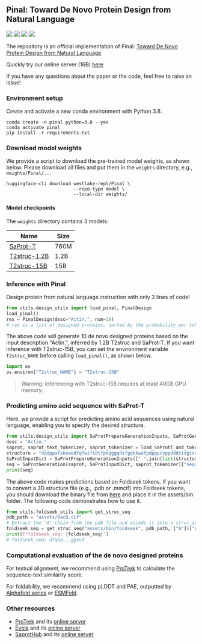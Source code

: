 ## Pinal: Toward De Novo Protein Design from Natural Language

<a href="https://www.biorxiv.org/content/10.1101/2024.08.01.606258"><img src="https://img.shields.io/badge/Paper-bioRxiv-green" style="max-width: 100%;"></a>
<a href="http://www.denovo-pinal.com/"><img src="https://img.shields.io/badge/Pinal-red?label=Server" style="max-width: 100%;"></a>
<a href="https://huggingface.co/westlake-repl/Pinal"><img src="https://img.shields.io/badge/%F0%9F%A4%97%20Hugging%20Face-yellow?label=Model" style="max-width: 100%;"></a>
<a href="https://x.com/duguyuan/status/1877623852299096198"><img src="https://img.shields.io/badge/X-black?label=Post" style="max-width: 100%;"></a>

The repository is an official implementation of Pinal: [Toward De Novo Protein Design from Natural Language](https://www.biorxiv.org/content/10.1101/2024.08.01.606258v3.full.pdf)

Quickly try our online server (16B) [here](http://www.denovo-pinal.com/)

If you have any questions about the paper or the code, feel free to raise an issue!

### Environment setup

Create and activate a new conda environment with Python 3.8.
```shell
conda create -n pinal python=3.8 --yes
conda activate pinal
pip install -r requirements.txt
```


### Download model weights

We provide a script to download the pre-trained model weights, as shown below. Please download all files and put them in the `weights` directory, e.g., `weights/Pinal/...`


```shell
huggingface-cli download westlake-repl/Pinal \
                         --repo-type model \
                         --local-dir weights/
```

#### Model checkpoints

The `weights` directory contains 3 models:

|**Name** |**Size** |
|---------|---------|
|[SaProt-T](https://huggingface.co/westlake-repl/Pinal/tree/main/SaProtT) | 760M |
|[T2struc-1.2B](https://huggingface.co/westlake-repl/Pinal/tree/main/T2struc-1.2B) | 1.2B |
|[T2struc-15B](https://huggingface.co/westlake-repl/Pinal/tree/main/T2struc-15B) | 15B |


### Inference with Pinal

Design protein from natural language instruction with only 3 lines of code!

```python
from utils.design_utils import load_pinal, PinalDesign
load_pinal()
res = PinalDesign(desc="Actin.", num=10)
# res is a list of designed proteins, sorted by the probability per token. 
```

The above code will generate 10 de novo designed proteins based on the input description "Actin.", inferred by 1.2B T2struc and SaProt-T. If you want inference with T2struc-15B, you can set the environment variable `T2struc_NAME` before calling `load_pinal()`, as shown below.

```python
import os
os.environ["T2struc_NAME"] = "T2struc-15B"
```
> Warning: Inferencing with T2struc-15B requires at least 40GB GPU memory.

### Predicting amino acid sequence with SaProt-T

Here, we provide a script for predicting amino acid sequences using natural language, enabling you to specify the desired structure.

```python
from utils.design_utils import SaProtPrepareGenerationInputs, SaProtGeneration, load_SaProtT_and_tokenizers
desc = "Actin."
saprot, saprot_text_tokenizer, saprot_tokenizer = load_SaProtT_and_tokenizers()
structure = "dqdppafakewedfqfwifidtfpdqggqdifgqkkwafpdpppcvppdddridgtvrrvvvvvgtdmdgqdalqagpdpvsvlvvvvcvdcprvnhqqlnheyeyegaapydlvrllsvvccscpvsvhqwyayaylqlllcvlvvdqfawefaaalqwtkiwggdnsdtdnqlididrdhnvlllvllqvvvvvvvdhqddpnssvvssvcqlpqaaadldlvvqvvclvvdqpskdwdqdpvrdididtssrhvslccqcvvvsvvdpdhhslvsnvsslvsddpvrslvhqchyeyaysrvqhhcpqsnsqvsncvvddvphdgdydydnvrncssvssvsplspdpvnpvlidgsvncvvppssvnvvrhd"
SaProtInputDict = SaProtPrepareGenerationInputs([" ".join(list(structure))], desc, saprot_text_tokenizer, saprot_tokenizer)
seq = SaProtGeneration(saprot, SaProtInputDict, saprot_tokenizer)["sequence"]
print(seq)
```

The above code makes predictions based on Foldseek tokens. If you want to convert a 3D structure file (e.g., .pdb or .mmcif) into Foldseek tokens, you should download the binary file from [here](https://drive.google.com/file/d/1B_9t3n_nlj8Y3Kpc_mMjtMdY0OPYa7Re/view) and place it in the assets/bin folder. The following code demonstrates how to use it.
```python
from utils.foldseek_utils import get_struc_seq
pdb_path = "assets/8ac8.cif"
# Extract the "A" chain from the pdb file and encode it into a struc_seq
foldseek_seq = get_struc_seq("assets/bin/foldseek", pdb_path, ["A"])["A"][1].lower()
print(f"foldseek_seq: {foldseek_seq}")
# foldseek_seq: dfqka...ggvvd
```


### Computational evaluation of the de novo designed proteins

For textual alignment, we recommend using [ProTrek](https://github.com/westlake-repl/ProTrek) to calculate the sequence-text similarity score.

For foldability, we recommend using pLDDT and PAE, outputted by [Alphafold series](https://golgi.sandbox.google.com/) or [ESMFold](https://github.com/facebookresearch/esm).


### Other resources

- [ProTrek](https://www.biorxiv.org/content/10.1101/2024.05.30.596740v2) and its [online server](http://search-protrek.com/)
- [Evola](https://www.biorxiv.org/content/10.1101/2025.01.05.630192v1) and its [online server](http://www.chat-protein.com/)
- [SaprotHub](https://www.biorxiv.org/content/10.1101/2024.05.24.595648v5) and its [online server](https://colab.research.google.com/github/westlake-repl/SaprotHub/blob/main/colab/SaprotHub_v2.ipynb?hl=en)

